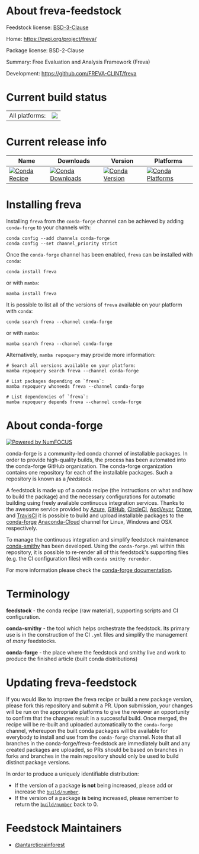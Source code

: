 About freva-feedstock
=====================

Feedstock license: [BSD-3-Clause](https://github.com/conda-forge/freva-feedstock/blob/main/LICENSE.txt)

Home: https://pypi.org/project/freva/

Package license: BSD-2-Clause

Summary: Free Evaluation and Analysis Framework (Freva)

Development: https://github.com/FREVA-CLINT/freva

Current build status
====================


<table><tr><td>All platforms:</td>
    <td>
      <a href="https://dev.azure.com/conda-forge/feedstock-builds/_build/latest?definitionId=16931&branchName=main">
        <img src="https://dev.azure.com/conda-forge/feedstock-builds/_apis/build/status/freva-feedstock?branchName=main">
      </a>
    </td>
  </tr>
</table>

Current release info
====================

| Name | Downloads | Version | Platforms |
| --- | --- | --- | --- |
| [![Conda Recipe](https://img.shields.io/badge/recipe-freva-green.svg)](https://anaconda.org/conda-forge/freva) | [![Conda Downloads](https://img.shields.io/conda/dn/conda-forge/freva.svg)](https://anaconda.org/conda-forge/freva) | [![Conda Version](https://img.shields.io/conda/vn/conda-forge/freva.svg)](https://anaconda.org/conda-forge/freva) | [![Conda Platforms](https://img.shields.io/conda/pn/conda-forge/freva.svg)](https://anaconda.org/conda-forge/freva) |

Installing freva
================

Installing `freva` from the `conda-forge` channel can be achieved by adding `conda-forge` to your channels with:

```
conda config --add channels conda-forge
conda config --set channel_priority strict
```

Once the `conda-forge` channel has been enabled, `freva` can be installed with `conda`:

```
conda install freva
```

or with `mamba`:

```
mamba install freva
```

It is possible to list all of the versions of `freva` available on your platform with `conda`:

```
conda search freva --channel conda-forge
```

or with `mamba`:

```
mamba search freva --channel conda-forge
```

Alternatively, `mamba repoquery` may provide more information:

```
# Search all versions available on your platform:
mamba repoquery search freva --channel conda-forge

# List packages depending on `freva`:
mamba repoquery whoneeds freva --channel conda-forge

# List dependencies of `freva`:
mamba repoquery depends freva --channel conda-forge
```


About conda-forge
=================

[![Powered by
NumFOCUS](https://img.shields.io/badge/powered%20by-NumFOCUS-orange.svg?style=flat&colorA=E1523D&colorB=007D8A)](https://numfocus.org)

conda-forge is a community-led conda channel of installable packages.
In order to provide high-quality builds, the process has been automated into the
conda-forge GitHub organization. The conda-forge organization contains one repository
for each of the installable packages. Such a repository is known as a *feedstock*.

A feedstock is made up of a conda recipe (the instructions on what and how to build
the package) and the necessary configurations for automatic building using freely
available continuous integration services. Thanks to the awesome service provided by
[Azure](https://azure.microsoft.com/en-us/services/devops/), [GitHub](https://github.com/),
[CircleCI](https://circleci.com/), [AppVeyor](https://www.appveyor.com/),
[Drone](https://cloud.drone.io/welcome), and [TravisCI](https://travis-ci.com/)
it is possible to build and upload installable packages to the
[conda-forge](https://anaconda.org/conda-forge) [Anaconda-Cloud](https://anaconda.org/)
channel for Linux, Windows and OSX respectively.

To manage the continuous integration and simplify feedstock maintenance
[conda-smithy](https://github.com/conda-forge/conda-smithy) has been developed.
Using the ``conda-forge.yml`` within this repository, it is possible to re-render all of
this feedstock's supporting files (e.g. the CI configuration files) with ``conda smithy rerender``.

For more information please check the [conda-forge documentation](https://conda-forge.org/docs/).

Terminology
===========

**feedstock** - the conda recipe (raw material), supporting scripts and CI configuration.

**conda-smithy** - the tool which helps orchestrate the feedstock.
                   Its primary use is in the construction of the CI ``.yml`` files
                   and simplify the management of *many* feedstocks.

**conda-forge** - the place where the feedstock and smithy live and work to
                  produce the finished article (built conda distributions)


Updating freva-feedstock
========================

If you would like to improve the freva recipe or build a new
package version, please fork this repository and submit a PR. Upon submission,
your changes will be run on the appropriate platforms to give the reviewer an
opportunity to confirm that the changes result in a successful build. Once
merged, the recipe will be re-built and uploaded automatically to the
`conda-forge` channel, whereupon the built conda packages will be available for
everybody to install and use from the `conda-forge` channel.
Note that all branches in the conda-forge/freva-feedstock are
immediately built and any created packages are uploaded, so PRs should be based
on branches in forks and branches in the main repository should only be used to
build distinct package versions.

In order to produce a uniquely identifiable distribution:
 * If the version of a package **is not** being increased, please add or increase
   the [``build/number``](https://docs.conda.io/projects/conda-build/en/latest/resources/define-metadata.html#build-number-and-string).
 * If the version of a package **is** being increased, please remember to return
   the [``build/number``](https://docs.conda.io/projects/conda-build/en/latest/resources/define-metadata.html#build-number-and-string)
   back to 0.

Feedstock Maintainers
=====================

* [@antarcticrainforest](https://github.com/antarcticrainforest/)

